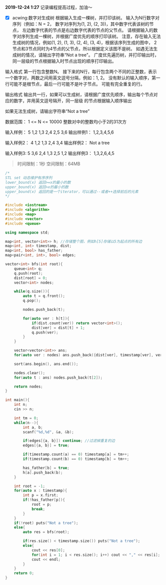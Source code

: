 **2019-12-24 1:27**
记录编程提高过程，加油～
- [x] acwing:数字对生成树
根据输入生成一棵树，并打印该树。
输入为N行数字对序列（例如：N = 2， 数字对序列为(1, 2), (2, 3))，其中数字代表该树的节点，
左边数字代表的节点是右边数字代表的节点的父节点。
请根据输入的数字对序列生成一棵树，并根据广度优先的顺序打印该树。
注意，存在输入无法生成树的情况，例如(1, 2), (1, 3), (2, 4), (3, 4)，根据该序列生成的图中，
2节点和3节点同时为4节点的父节点，所以根据定义该图不是树。
如遇无法生成树的情况，请输出字符串“Not a tree"。
广度优先遍历树，并打印输出时，同一层级的节点根据输入时节点出现的顺序打印输出。

输入格式
第一行包含整数N。
接下来的N行，每行包含两个不同的正整数，表示一个数字对，两数之间用英文逗号分隔，例如：1, 2。
没有默认的输入顺序，第一行可能不是根节点，最后一行可能不是叶子节点。
可能有完全重复的行。

输出格式
输出共一行，如果可以生成树，请根据广度优先顺序，输出每个节点对应的数字，并用英文逗号隔开，同一层级
的节点根据输入顺序输出

如果无法生成树，请输出字符串“Not a tree”

数据范围：
1 <= N <= 10000
整数对中的整数均小于2的31次方

输入样例：
5
1,2
1,3
2,4
2,5
3,6
输出样例1：
1,2,3,4,5,6

输入样例2：
4
1,2
1,3
2,4
3,4
输出样例2：
Not a tree

输入样例3:
5
3,6
2,4
1,3
2,5
1,2
输出样例3：
1,3,2,6,4,5
> 时间限制：1秒  空间限制：64MB
```cpp
/*
STL set 动态维护有序序列
lower_bound(x) 返回>=x的最小的数
upper_bound(x) 返回>x的最小的数
upper_bound(x) 返回的是一个iterator，可以通过--或者++选择前后的元素
*/

#include <iostream>
#include <algorithm>
#include <map>
#include <vector>
#include <queue>

using namespace std;

map<int, vector<int>> h; //存储整个图，例如h[5]存储以5为起点的所有边
map<int, int> timestamp, dist;
map<int, bool> has_father;
map<pair<int, int>, bool> edges;

vector<int> bfs(int root){
	queue<int> q;
	q.push(root);
	dist[root] = 0;
	vector<int> nodes;

	while(q.size()){
		auto t = q.front();
		q.pop();

		nodes.push_back(t);

		for(auto ver : h[t]){
			if(dist.count(ver)) return vector<int>();
			dist[ver] = dist[t] + 1;
			q.push(ver);
		}
	}

	vector<vector<int>> ans;
	for(auto ver : nodes) ans.push_back({dist[ver], timestamp[ver], ver});

	sort(ans.begin(), ans.end());

    nodes.clear();
    for(auto t : ans) nodes.push_back(t[2]);

    return nodes;
}

int main(){
	int n;
	cin >> n;

	int tm = 0;
	while(n--){
		int a, b;
		scanf("%d,%d", &a, &b);

		if(edges[{a, b}]) continue; //过滤掉重复的边
		edges[{a, b}] = true;

		if(timestamp.count(a) == 0) timestamp[a] = tm++;
		if(timestamp.count(b) == 0) timestamp[b] = tm++;

		has_father[b] = true;
		h[a].push_back(b);
	}

	int root = -1;
	for(auto x : timestamp){
		int p = x.first;
		if(!has_father[p]){
			root = p;
			break;
		}
	}
	if(!root) puts("Not a tree");
	else{
		auto res = bfs(root);

		if(res.size() < timestamp.size()) puts("Not a tree");
		else{
			cout << res[0];
			for(int i = 1; i < res.size(); i++) cout << "," << res[i];
			cout << endl;
		}
	}
	return 0;
}
```
